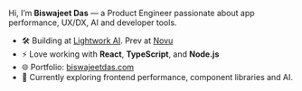 Hi, I’m **Biswajeet Das** — a Product Engineer passionate about app performance, UX/DX, AI and developer tools.

- 🛠 Building at [Lightwork AI](https://www.lightwork.co/). Prev at [Novu](https://novu.co)
- ⚡️ Love working with **React**, **TypeScript**, and **Node.js**
- 🌐 Portfolio: [biswajeetdas.com](https://biswajeetdas.com)
- 🧠 Currently exploring frontend performance, component libraries and AI.

